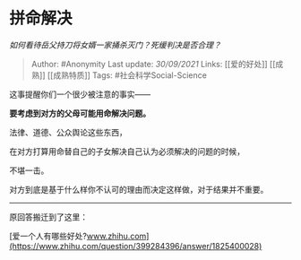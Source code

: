# 拼命解决
*如何看待岳父持刀将女婿一家捅杀灭门？死缓判决是否合理？*

> Author: #Anonymity 
Last update: *30/09/2021* 
Links: [[爱的好处]] [[成熟]] [[成熟特质]] 
Tags: #社会科学Social-Science  

这事提醒你们一个很少被注意的事实——

**要考虑到对方的父母可能用命解决问题。**

法律、道德、公众舆论这些东西，

在对方打算用命替自己的子女解决自己认为必须解决的问题的时候，

不堪一击。

对方到底是基于什么样你不认可的理由而决定这样做，对于结果并不重要。

  

---

原回答搬迁到了这里：

[爱一个人有哪些好处?​www.zhihu.com](https://www.zhihu.com/question/399284396/answer/1825400028)

  
